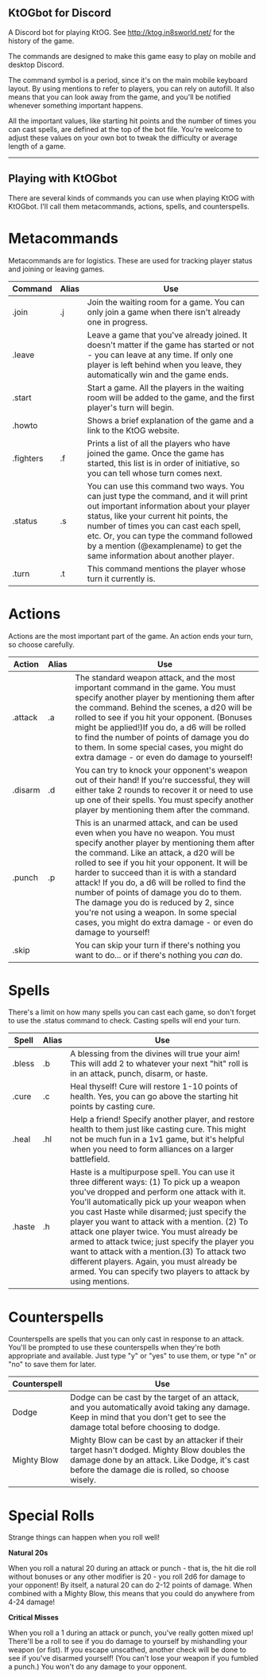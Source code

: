 ## KtOGbot for Discord

A Discord bot for playing KtOG. See http://ktog.in8sworld.net/ for the history of the game.

The commands are designed to make this game easy to play on mobile and desktop Discord.

The command symbol is a period, since it's on the main mobile keyboard layout. By using mentions to refer to players, you can rely on autofill. It also means that you can look away from the game, and you'll be notified whenever something important happens.

All the important values, like starting hit points and the number of times you can cast spells, are defined at the top of the bot file. You're welcome to adjust these values on your own bot to tweak the difficulty or average length of a game. 

---

## Playing with KtOGbot

There are several kinds of commands you can use when playing KtOG with KtOGbot. I'll call them metacommands, actions, spells, and counterspells.

# Metacommands
Metacommands are for logistics. These are used for tracking player status and joining or leaving games. 

| Command | Alias | Use |
| --- | ---- | --- |
|.join | .j |  Join the waiting room for a game. You can only join a game when there isn't already one in progress. |
|.leave |  | Leave a game that you've already joined. It doesn't matter if the game has started or not - you can leave at any time. If only one player is left behind when you leave, they automatically win and the game ends. |
|.start| | Start a game. All the players in the waiting room will be added to the game, and the first player's turn will begin. |
|.howto| | Shows a brief explanation of the game and a link to the KtOG website.|
|.fighters | .f | Prints a list of all the players who have joined the game. Once the game has started, this list is in order of initiative, so you can tell whose turn comes next.|
|.status | .s | You can use this command two ways. You can just type the command, and it will print out important information about your player status, like your current hit points, the number of times you can cast each spell, etc. Or, you can type the command followed by a mention (@examplename) to get the same information about another player. |
|.turn | .t | This command mentions the player whose turn it currently is. | 
    


# Actions
Actions are the most important part of the game. An action ends your turn, so choose carefully.


| Action | Alias | Use |
| --- | ---- | --- |
|.attack | .a | The standard weapon attack, and the most important command in the game. You must specify another player by mentioning them after the command. Behind the scenes, a d20 will be rolled to see if you hit your opponent. (Bonuses might be applied!)If you do, a d6 will be rolled to find the number of points of damage you do to them. In some special cases, you might do extra damage - or even do damage to yourself!
|.disarm | .d | You can try to knock your opponent's weapon out of their hand! If you're successful, they will either take 2 rounds to recover it or need to use up one of their spells. You must specify another player by mentioning them after the command. | 
|.punch | .p | This is an unarmed attack, and can be used even when you have no weapon. You must specify another player by mentioning them after the command. Like an attack, a d20 will be rolled to see if you hit your opponent. It will be harder to succeed than it is with a standard attack! If you do, a d6 will be rolled to find the number of points of damage you do to them. The damage you do is reduced by 2, since you're not using a weapon. In some special cases, you might do extra damage - or even do damage to yourself! |
|.skip| |You can skip your turn if there's nothing you want to do... or if there's nothing you *can* do.|
    


# Spells
There's a limit on how many spells you can cast each game, so don't forget to use the .status command to check. Casting spells will end your turn.


| Spell | Alias | Use |
| --- | ---- | --- |
|.bless | .b | A blessing from the divines will true your aim! This will add 2 to whatever your next "hit" roll is in an attack, punch, disarm, or haste. | 
| .cure | .c | Heal thyself! Cure will restore 1-10 points of health. Yes, you can go above the starting hit points by casting cure. |
| .heal | .hl | Help a friend! Specify another player, and restore health to them just like casting cure. This might not be much fun in a 1v1 game, but it's helpful when you need to form alliances on a larger battlefield. |
|.haste | .h |Haste is a multipurpose spell. You can use it three different ways: (1) To pick up a weapon you've dropped and perform one attack with it. You'll automatically pick up your weapon when you cast Haste while disarmed; just specify the player you want to attack with a mention. (2) To attack one player twice. You must already be armed to attack twice; just specify the player you want to attack with a mention.(3) To attack two different players. Again, you must already be armed. You can specify two players to attack by using mentions. |
 
 
# Counterspells
Counterspells are spells that you can only cast in response to an attack. You'll be prompted to use these counterspells when they're both appropriate and available. Just type "y" or "yes" to use them, or type "n" or "no" to save them for later.


| Counterspell | Use| 
| --- | ---- |
| Dodge | Dodge can be cast by the target of an attack, and you automatically avoid taking any damage. Keep in mind that you don't get to see the damage total before choosing to dodge. |
| Mighty Blow | Mighty Blow can be cast by an attacker if their target hasn't dodged. Mighty Blow doubles the damage done by an attack. Like Dodge, it's cast before the damage die is rolled, so choose wisely. |
  
  
  
# Special Rolls
Strange things can happen when you roll well! 

**Natural 20s**
 
   When you roll a natural 20 during an attack or punch - that is, the hit die roll without bonuses or any other modifier is 20 - you roll 2d6 for damage to your opponent! By itself, a natural 20 can do 2-12 points of damage. 
   When combined with a Mighty Blow, this means that you could do anywhere from 4-24 damage!
  
  
**Critical Misses**
 
   When you roll a 1 during an attack or punch, you've really gotten mixed up! 
   There'll be a roll to see if you do damage to yourself by mishandling your weapon (or fist). 
   If you escape unscathed, another check will be done to see if you've disarmed yourself! 
   (You can't lose your weapon if you fumbled a punch.)
   You won't do any damage to your opponent. 

